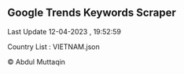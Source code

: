 

## Google Trends Keywords Scraper 
 
Last Update 12-04-2023 , 19:52:59

Country List :
VIETNAM.json



© Abdul Muttaqin 
